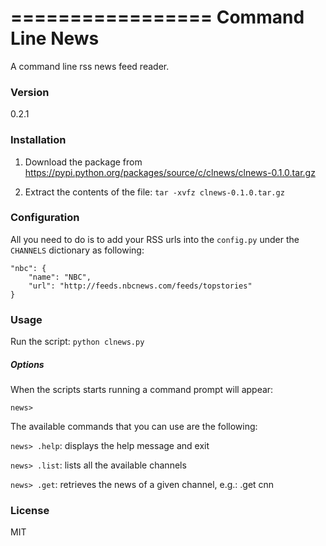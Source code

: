 =================
Command Line News
=================

A command line rss news feed reader.

### Version
0.2.1

### Installation
1. Download the package from <https://pypi.python.org/packages/source/c/clnews/clnews-0.1.0.tar.gz>

2. Extract the contents of the file:
    ```tar -xvfz clnews-0.1.0.tar.gz```

### Configuration
All you need to do is to add your RSS urls into the ```config.py``` under the ```CHANNELS``` dictionary as following:

```
"nbc": {
    "name": "NBC",
    "url": "http://feeds.nbcnews.com/feeds/topstories"
}
```
### Usage
Run the script:
```python clnews.py```

##### Options
When the scripts starts running a command prompt will appear:

`news>`

The available commands that you can use are the following:

`news> .help`:
displays the help message and exit

`news> .list`:
lists all the available channels

`news> .get`:
retrieves the news of a given channel, e.g.: .get cnn


### License
MIT

